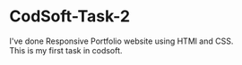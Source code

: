# CodSoft-Task-2
I've done Responsive Portfolio website using HTMl and CSS.
<br>
This is my first task in codsoft.
